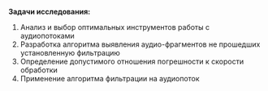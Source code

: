 **Задачи исследования:**<br>
1) Анализ и выбор оптимальных инструментов работы с аудиопотоками
2) Разработка алгоритма выявления аудио-фрагментов не прошедших установленную фильтрацию
3) Определение допустимого отношения погрешности к скорости обработки
4) Применение алгоритма фильтрации на аудиопоток
